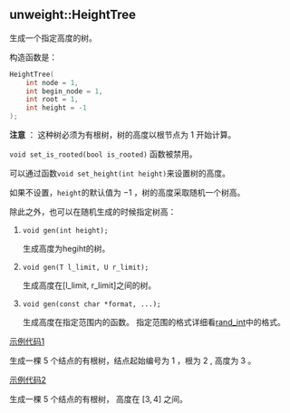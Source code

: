 ## unweight::HeightTree

生成一个指定高度的树。

构造函数是：
```cpp
HeightTree(
    int node = 1, 
    int begin_node = 1, 
    int root = 1, 
    int height = -1
);
```
**注意** ： 这种树必须为有根树，树的高度以根节点为 $1$ 开始计算。

`void set_is_rooted(bool is_rooted)` 函数被禁用。

可以通过函数`void set_height(int height)`来设置树的高度。

如果不设置，`height`的默认值为 $-1$ ，树的高度采取随机一个树高。

除此之外，也可以在随机生成的时候指定树高：

1. `void gen(int height);`

    生成高度为hegiht的树。

2. `void gen(T l_limit, U r_limit);`

    生成高度在[l_limit, r_limit]之间的树。

3. `void gen(const char *format, ...);`

    生成高度在指定范围内的函数。
    指定范围的格式详细看[rand_int](../rand/rand_int.md)中的格式。

[示例代码1](../../../examples/unweight_height_tree1.cpp)

生成一棵 $5$ 个结点的有根树，结点起始编号为 $1$ ，根为 $2$ , 高度为 $3$ 。

[示例代码2](../../../examples/unweight_height_tree2.cpp)

生成一棵 $5$ 个结点的有根树， 高度在 $[3,4]$ 之间。